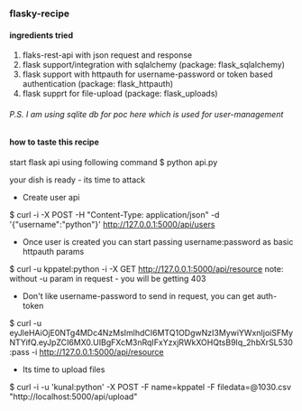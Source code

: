 ### flasky-recipe

#### ingredients tried
1. flaks-rest-api with json request and response
2. flask support/integration with sqlalchemy (package: flask_sqlalchemy)
3. flask support with httpauth for username-password or token based authentication (package: flask_httpauth)
4. flask supprt for file-upload (package: flask_uploads)

###### P.S. I am using sqlite db for poc here which is used for user-management

#### how to taste this recipe
start flask api using following command
$ python api.py

your dish is ready - its time to attack

* Create user api

$ curl -i -X POST -H "Content-Type: application/json" -d '{"username":"python"}' http://127.0.0.1:5000/api/users

* Once user is created you can start passing username:password as basic httpauth params

$ curl -u kppatel:python -i -X GET http://127.0.0.1:5000/api/resource
note: without -u param in request - you will be getting 403

* Don't like username-password to send in request, you can get auth-token

$ curl -u eyJleHAiOjE0NTg4MDc4NzMsImlhdCI6MTQ1ODgwNzI3MywiYWxnIjoiSFMyNTYifQ.eyJpZCI6MX0.UIBgFXcM3nRqIFxYzxjRWkXOHQtsB9Iq_2hbXrSL530:pass -i http://127.0.0.1:5000/api/resource

* Its time to upload files

$ curl -i -u 'kunal:python' -X POST -F name=kppatel -F filedata=@1030.csv "http://localhost:5000/api/upload"
